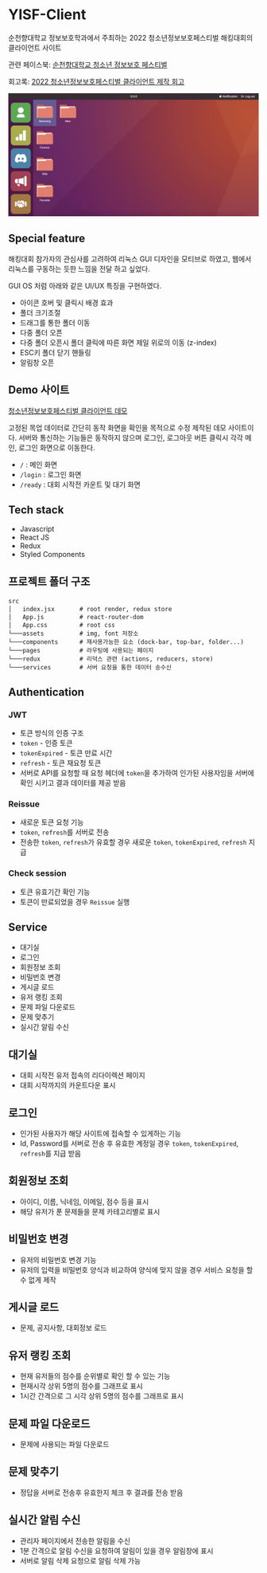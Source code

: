 # YISF-Client

순천향대학교 정보보호학과에서 주최하는 2022 청소년정보보호페스티벌 해킹대회의 클라이언트 사이트

관련 페이스북: [순천향대학교 청소년 정보보호 페스티벌](https://www.facebook.com/yisf.sch/)

회고록: [2022 청소년정보보호페스티벌 클라이언트 제작 회고](https://velog.io/@hnsoo/2022-%EC%B2%AD%EC%86%8C%EB%85%84%EC%A0%95%EB%B3%B4%EB%B3%B4%ED%98%B8%ED%8E%98%EC%8A%A4%ED%8B%B0%EB%B2%8C-%ED%81%B4%EB%9D%BC%EC%9D%B4%EC%96%B8%ED%8A%B8-%EC%A0%9C%EC%9E%91-%ED%9A%8C%EA%B3%A0)

![main-page](https://github.com/hnsoo/yisf-client/blob/master/main-page.png?raw=true)

## Special feature
해킹대회 참가자의 관심사를 고려하여 리눅스 GUI 디자인을 모티브로 하였고, 웹에서 리눅스를 구동하는 듯한 느낌을 전달 하고 싶었다.

GUI OS 처럼 아래와 같은 UI/UX 특징을 구현하였다.
* 아이콘 호버 및 클릭시 배경 효과
* 폴더 크기조절
* 드래그를 통한 폴더 이동
* 다중 폴더 오픈
* 다중 폴더 오픈시 폴더 클릭에 따른 화면 제일 위로의 이동 (z-index)
* ESC키 폴더 닫기 핸들링
* 알림창 오픈

## Demo 사이트
[청소년정보보호페스티벌 클라이언트 데모](http://hnsoo.kro.kr:3000)

고정된 목업 데이터로 간단히 동작 화면을 확인을 목적으로 수정 제작된 데모 사이트이다. 
서버와 통신하는 기능들은 동작하지 않으며 로그인, 로그아웃 버튼 클릭시 각각 메인, 로그인 화면으로 이동한다.

* `/` : 메인 화면
* `/login` : 로그인 화면
* `/ready` : 대회 시작전 카운트 및 대기 화면

## Tech stack
* Javascript
* React JS
* Redux
* Styled Components

## 프로젝트 폴더 구조
```
src
│   index.jsx       # root render, redux store
│   App.js          # react-router-dom
│   App.css         # root css
└───assets          # img, font 저장소
└───components      # 재사용가능한 요소 (dock-bar, top-bar, folder...)
└───pages           # 라우팅에 사용되는 페이지
└───redux           # 리덕스 관련 (actions, reducers, store)
└───services        # 서버 요청을 통한 데이터 송수신
```

## Authentication
### JWT
* 토큰 방식의 인증 구조 
* `token` - 인증 토큰
* `tokenExpired` - 토큰 만료 시간
* `refresh` - 토큰 재요청 토큰
* 서버로 API를 요청할 때 요청 헤더에 `token`을 추가하여 인가된 사용자임을 서버에 확인 시키고 결과 데이터를 제공 받음 

### Reissue
* 새로운 토큰 요청 기능
* `token`, `refresh`를 서버로 전송
* 전송한 `token`, `refresh`가 유효할 경우 새로운 `token`, `tokenExpired`, `refresh` 지급

### Check session
* 토큰 유효기간 확인 기능
* 토큰이 만료되었을 경우 `Reissue` 실행

## Service
* 대기실
* 로그인
* 회원정보 조회
* 비밀번호 변경
* 게시글 로드
* 유저 랭킹 조회
* 문제 파일 다운로드
* 문제 맞추기
* 실시간 알림 수신

## 대기실
* 대회 시작전 유저 접속의 리다이렉션 페이지
* 대회 시작까지의 카운트다운 표시 

## 로그인
* 인가된 사용자가 해당 사이트에 접속할 수 있게하는 기능
* Id, Password를 서버로 전송 후 유효한 계정일 경우 `token`, `tokenExpired`, `refresh`를  지급 받음

## 회원정보 조회
* 아이디, 이름, 닉네임, 이메일, 점수 등을 표시
* 해당 유저가 푼 문제들을 문제 카테고리별로 표시 

## 비밀번호 변경
* 유저의 비밀번호 변경 기능
* 유저의 입력을 비밀번호 양식과 비교하여 양식에 맞지 않을 경우 서비스 요청을 할 수 없게 제작

## 게시글 로드
* 문제, 공지사항, 대회정보 로드

## 유저 랭킹 조회
* 현재 유저들의 점수를 순위별로 확인 할 수 있는 기능
* 현재시각 상위 5명의 점수를 그래프로 표시
* 1시간 간격으로 그 시각 상위 5명의 점수를 그래프로 표시 

## 문제 파일 다운로드
* 문제에 사용되는 파일 다운로드

## 문제 맞추기
* 정답을 서버로 전송후 유효한지 체크 후 결과를 전송 받음

## 실시간 알림 수신
* 관리자 페이지에서 전송한 알림을 수신
* 1분 간격으로 알림 수신을 요청하여 알림이 있을 경우 알림창에 표시
* 서버로 알림 삭제 요청으로 알림 삭제 가능
